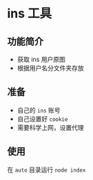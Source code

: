 # ins 工具

## 功能简介
- 获取 ins 用户原图
- 根据用户名分文件夹存放

## 准备
- 自己的 `ins` 账号
- 自己设置好 `cookie`
- 需要科学上网，设置代理

## 使用

在 `auto` 目录运行 `node index`